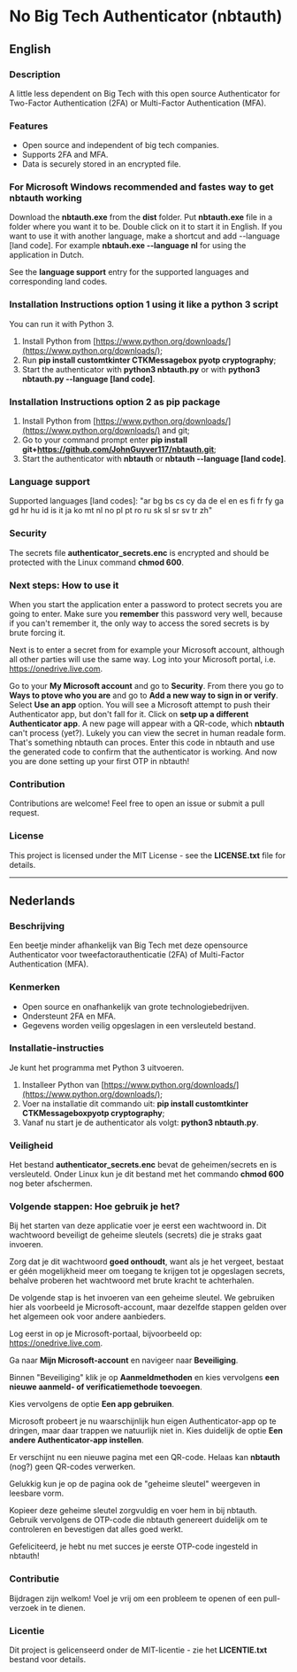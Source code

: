 # No Big Tech Authenticator (nbtauth)

## English

### Description

A little less dependent on Big Tech with this open source Authenticator for Two-Factor Authentication (2FA) or Multi-Factor Authentication (MFA).

### Features

- Open source and independent of big tech companies.
- Supports 2FA and MFA.
- Data is securely stored in an encrypted file.

### For Microsoft Windows recommended and fastes way to get nbtauth working

Download the **nbtauth.exe** from the **dist** folder.
Put **nbtauth.exe** file in a folder where you want it to be.
Double click on it to start it in English.
If you want to use it with another language, make a shortcut and add --language [land code].
For example **nbtauh.exe --language nl** for using the application in Dutch.

See the **language support** entry for the supported languages and corresponding land codes.

### Installation Instructions option 1 using it like a python 3 script

You can run it with Python 3.

1. Install Python from [https://www.python.org/downloads/](https://www.python.org/downloads/);
2. Run **pip install customtkinter CTKMessagebox pyotp cryptography**;
3. Start the authenticator with **python3 nbtauth.py** or with **python3 nbtauth.py --language [land code]**.

### Installation Instructions option 2 as pip package

1. Install Python from [https://www.python.org/downloads/](https://www.python.org/downloads/) and git;
2. Go to your command prompt enter **pip install git+https://github.com/JohnGuyver117/nbtauth.git**;
3. Start the authenticator with **nbtauth** or **nbtauth --language [land code]**.


### Language support

Supported languages [land codes]: "ar bg bs cs cy da de el en es fi fr fy ga gd hr hu id is it ja ko mt nl no pl pt ro ru sk sl sr sv tr zh"

### Security

The secrets file **authenticator_secrets.enc** is encrypted and should be protected with the Linux command **chmod 600**.

### Next steps: How to use it

When you start the application enter a password to protect secrets you are going to enter.
Make sure you **remember** this password very well, because if you can't remember it, the only way to access the sored secrets is by brute forcing it.

Next is to enter a secret from for example your Microsoft account, although all other parties will use the same way.
Log into your Microsoft portal, i.e. https://onedrive.live.com.

Go to your **My Microsoft account** and go to **Security**.
From there you go to **Ways to ptove who you are** and go to **Add a new way to sign in or verify**.
Select **Use an app** option.
You will see a Microsoft attempt to push their Authenticator app, but don't fall for it.
Click on **setp up a different Authenticator app**.
A new page will appear with a QR-code, which **nbtauth** can't process (yet?).
Lukely you can view the secret in human readale form.
That's something nbtauth can proces.
Enter this code in nbtauth and use the generated code to confirm that the authenticator is working.
And now you are done setting up your first OTP in nbtauth!

### Contribution

Contributions are welcome! Feel free to open an issue or submit a pull request.

### License

This project is licensed under the MIT License - see the **LICENSE.txt** file for details.

---

## Nederlands

### Beschrijving

Een beetje minder afhankelijk van Big Tech met deze opensource Authenticator voor tweefactorauthenticatie (2FA) of Multi-Factor Authentication (MFA).

### Kenmerken

- Open source en onafhankelijk van grote technologiebedrijven.
- Ondersteunt 2FA en MFA.
- Gegevens worden veilig opgeslagen in een versleuteld bestand.

### Installatie-instructies

Je kunt het programma met Python 3 uitvoeren.

1. Installeer Python van [https://www.python.org/downloads/](https://www.python.org/downloads/);
2. Voer na installatie dit commando uit: **pip install customtkinter CTKMessageboxpyotp cryptography**;
3. Vanaf nu start je de authenticator als volgt: **python3 nbtauth.py**.

### Veiligheid

Het bestand **authenticator_secrets.enc** bevat de geheimen/secrets en is versleuteld. Onder Linux kun je dit bestand met het commando **chmod 600** nog beter afschermen.

### Volgende stappen: Hoe gebruik je het?

Bij het starten van deze applicatie voer je eerst een wachtwoord in. Dit wachtwoord beveiligt de geheime sleutels (secrets) die je straks gaat invoeren.

Zorg dat je dit wachtwoord **goed onthoudt**, want als je het vergeet, bestaat er géén mogelijkheid meer om toegang te krijgen tot je opgeslagen secrets, behalve proberen het wachtwoord met brute kracht te achterhalen.

De volgende stap is het invoeren van een geheime sleutel. We gebruiken hier als voorbeeld je Microsoft-account, maar dezelfde stappen gelden over het algemeen ook voor andere aanbieders.

Log eerst in op je Microsoft-portaal, bijvoorbeeld op: https://onedrive.live.com.

Ga naar **Mijn Microsoft-account** en navigeer naar **Beveiliging**.

Binnen "Beveiliging" klik je op **Aanmeldmethoden** en kies vervolgens **een nieuwe aanmeld- of verificatiemethode toevoegen**.

Kies vervolgens de optie **Een app gebruiken**.

Microsoft probeert je nu waarschijnlijk hun eigen Authenticator-app op te dringen, maar daar trappen we natuurlijk niet in. Kies duidelijk de optie **Een andere Authenticator-app instellen**.

Er verschijnt nu een nieuwe pagina met een QR-code. Helaas kan **nbtauth** (nog?) geen QR-codes verwerken.

Gelukkig kun je op de pagina ook de "geheime sleutel" weergeven in leesbare vorm.

Kopieer deze geheime sleutel zorgvuldig en voer hem in bij nbtauth. Gebruik vervolgens de OTP-code die nbtauth genereert duidelijk om te controleren en bevestigen dat alles goed werkt.

Gefeliciteerd, je hebt nu met succes je eerste OTP-code ingesteld in nbtauth!

### Contributie

Bijdragen zijn welkom! Voel je vrij om een probleem te openen of een pull-verzoek in te dienen.

### Licentie

Dit project is gelicenseerd onder de MIT-licentie - zie het **LICENTIE.txt** bestand voor details.
